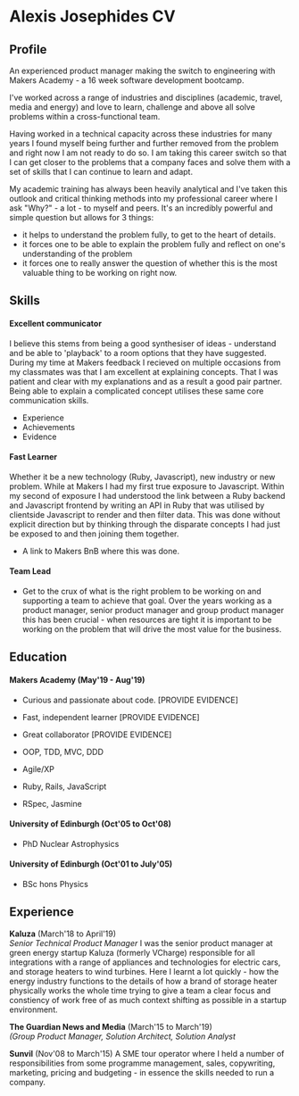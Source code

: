 # Alexis Josephides CV

## Profile
An experienced product manager making the switch to engineering with Makers Academy - a 16 week software development bootcamp.

I've worked across a range of industries and disciplines (academic, travel, media and energy) and love to learn, challenge and above all solve problems within a cross-functional team.

Having worked in a technical capacity across these industries for many years I found myself being further and further removed from the problem and right now I am not ready to do so. I am taking this career switch so that I can get closer to the problems that a company faces and solve them with a set of skills that I can continue to learn and adapt.

My academic training has always been heavily analytical and I've taken this outlook and critical thinking methods into my professional career where I ask "Why?" - a lot - to myself and peers.
It's an incredibly powerful and simple question but allows for 3 things:
- it helps to understand the problem fully, to get to the heart of details.
- it forces one to be able to explain the problem fully and reflect on one's understanding of the problem
- it forces one to really answer the question of whether this is the most valuable thing to be working on right now.


## Skills

#### Excellent communicator
I believe this stems from being a good synthesiser of ideas - understand and be able to 'playback' to a room options that they have suggested.  
During my time at Makers feedback I recieved on multiple occasions from my classmates was that I am excellent at explaining concepts. That I was patient and clear with my explanations and as a result a good pair partner. Being able to explain a complicated concept utilises these same core communication skills.

- Experience
- Achievements
- Evidence

#### Fast Learner

Whether it be a new technology (Ruby, Javascript), new industry or new problem.
While at Makers I had my first true exposure to Javascript. Within my second of exposure I had understood the link between a Ruby backend and Javascript frontend by writing an API in Ruby that was utilised by clientside Javascript to render and then filter data. This was done without explicit direction but by thinking through the disparate concepts I had just be exposed to and then joining them together.

- A link to Makers BnB where this was done.

#### Team Lead
- Get to the crux of what is the right problem to be working on and supporting a team to achieve that goal. Over the years working as a product manager, senior product manager and group product manager this has been crucial - when resources are tight it is important to be working on the problem that will drive the most value for the business.

## Education

#### Makers Academy (May'19 - Aug'19)

- Curious and passionate about code. [PROVIDE EVIDENCE]
- Fast, independent learner [PROVIDE EVIDENCE]
- Great collaborator [PROVIDE EVIDENCE]

- OOP, TDD, MVC, DDD
- Agile/XP
- Ruby, Rails, JavaScript
- RSpec, Jasmine

#### University of Edinburgh (Oct'05 to Oct'08)

- PhD Nuclear Astrophysics

#### University of Edinburgh (Oct'01 to July'05)
- BSc hons Physics

## Experience

**Kaluza** (March'18 to April'19)    
*Senior Technical Product Manager*
I was the senior product manager at green energy startup Kaluza (formerly VCharge) responsible for all integrations with a range of appliances and technologies for electric cars, and storage heaters to wind turbines.
Here I learnt a lot quickly - how the energy industry functions to the details of how a brand of storage heater physically works the whole time trying to give a team a clear focus and constiency of work free of as much context shifting as possible in a startup environment.

**The Guardian News and Media** (March'15 to March'19)   
*(Group Product Manager, Solution Architect, Solution Analyst*

**Sunvil** (Nov'08 to March'15)
A SME tour operator where I held a number of responsibilities from some programme management, sales, copywriting, marketing, pricing and budgeting - in essence the skills needed to run a company.